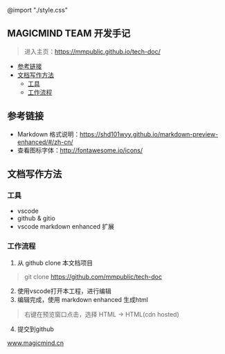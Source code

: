 @import "./style.css"

<i class="fa fa-file-text fa-2x"></i> MAGICMIND TEAM 开发手记
----
> 进入主页：https://mmpublic.github.io/tech-doc/
<!-- @import "[TOC]" {cmd="toc" depthFrom=1 depthTo=6 orderedList=false} -->
<!-- code_chunk_output -->

* [参考链接](#参考链接)
* [文档写作方法](#文档写作方法)
	* [工具](#工具)
	* [工作流程](#工作流程)

<!-- /code_chunk_output -->
## 参考链接
* Markdown 格式说明：https://shd101wyy.github.io/markdown-preview-enhanced/#/zh-cn/
* 查看图标字体：http://fontawesome.io/icons/

## 文档写作方法
### 工具
* vscode 
* github & gitio
* vscode markdown enhanced 扩展
### 工作流程
1. 从 github clone 本文档项目
> git clone https://github.com/mmpublic/tech-doc
2. 使用vscode打开本工程，进行编辑
3. 编辑完成，使用 markdown enhanced 生成html
> 右键在预览窗口点击，选择 HTML -> HTML(cdn hosted)
4. 提交到github


www.magicmind.cn

